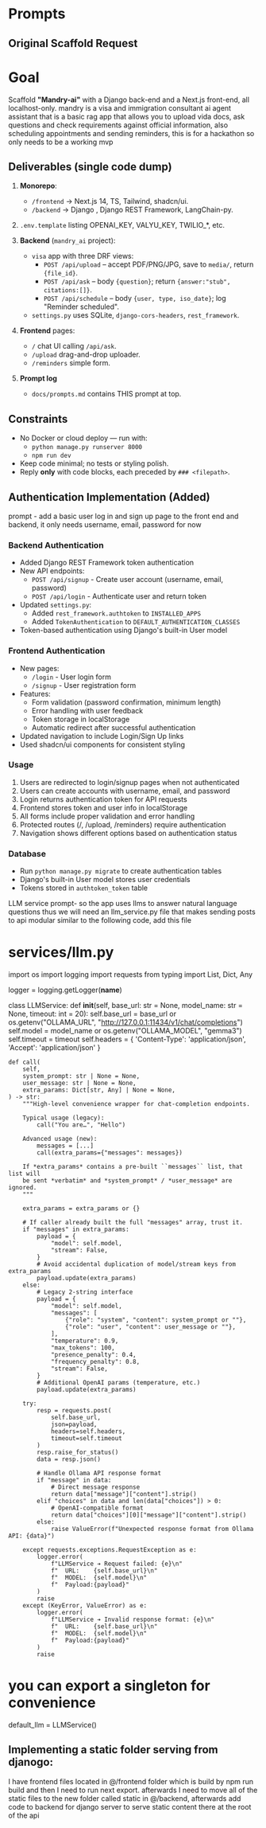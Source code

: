 # Prompts

## Original Scaffold Request

# Goal
Scaffold **"Mandry-ai"** with a Django back-end and a Next.js front-end, all localhost-only. mandry is a visa and immigration consultant ai agent assistant that is a basic rag app that allows you to upload vida docs, ask questions and check requirements against official information, also scheduling appointments and sending reminders, this is for a hackathon so only needs to be a working mvp 

## Deliverables (single code dump)
1. **Monorepo**:
   - `/frontend` → Next.js 14, TS, Tailwind, shadcn/ui.
   - `/backend`  → Django , Django REST Framework, LangChain-py.
2. `.env.template` listing OPENAI_KEY, VALYU_KEY, TWILIO_*, etc.
3. **Backend** (`mandry_ai` project):
   - `visa` app with three DRF views:
     * `POST /api/upload`   – accept PDF/PNG/JPG, save to `media/`, return `{file_id}`.
     * `POST /api/ask`      – body `{question}`; return `{answer:"stub", citations:[]}`.
     * `POST /api/schedule` – body `{user, type, iso_date}`; log "Reminder scheduled".
   - `settings.py` uses SQLite, `django-cors-headers`, `rest_framework`.
4. **Frontend** pages:
   - `/` chat UI calling `/api/ask`.
   - `/upload` drag-and-drop uploader.
   - `/reminders` simple form.

6. **Prompt log**
   - `docs/prompts.md` contains THIS prompt at top.

## Constraints
- No Docker or cloud deploy — run with:
    * `python manage.py runserver 8000`
    * `npm run dev`
- Keep code minimal; no tests or styling polish.
- Reply **only** with code blocks, each preceded by `### <filepath>`. 

## Authentication Implementation (Added)
prompt - add a basic user log in and sign up page to the front end and backend, it only needs username, email, password for now
### Backend Authentication
- Added Django REST Framework token authentication
- New API endpoints:
  * `POST /api/signup` - Create user account (username, email, password)
  * `POST /api/login` - Authenticate user and return token
- Updated `settings.py`:
  * Added `rest_framework.authtoken` to `INSTALLED_APPS`
  * Added `TokenAuthentication` to `DEFAULT_AUTHENTICATION_CLASSES`
- Token-based authentication using Django's built-in User model

### Frontend Authentication
- New pages:
  * `/login` - User login form
  * `/signup` - User registration form
- Features:
  * Form validation (password confirmation, minimum length)
  * Error handling with user feedback
  * Token storage in localStorage
  * Automatic redirect after successful authentication
- Updated navigation to include Login/Sign Up links
- Used shadcn/ui components for consistent styling

### Usage
1. Users are redirected to login/signup pages when not authenticated
2. Users can create accounts with username, email, and password
3. Login returns authentication token for API requests
4. Frontend stores token and user info in localStorage
5. All forms include proper validation and error handling
6. Protected routes (/, /upload, /reminders) require authentication
7. Navigation shows different options based on authentication status

### Database
- Run `python manage.py migrate` to create authentication tables
- Django's built-in User model stores user credentials
- Tokens stored in `authtoken_token` table 


LLM service prompt-
so the app uses llms to answer natural language questions thus we will need an llm_service.py file that makes sending posts to api modular similar to the following code, add this file 

# services/llm.py
import os
import logging
import requests
from typing import List, Dict, Any

logger = logging.getLogger(__name__)

class LLMService:
    def __init__(self,
                 base_url: str = None,
                 model_name: str = None,
                 timeout: int = 20):
        self.base_url = base_url or os.getenv("OLLAMA_URL", "http://127.0.0.1:11434/v1/chat/completions")
        self.model = model_name or os.getenv("OLLAMA_MODEL", "gemma3")
        self.timeout = timeout
        self.headers = {
            'Content-Type': 'application/json',
            'Accept': 'application/json'
        }

    def call(
        self,
        system_prompt: str | None = None,
        user_message: str | None = None,
        extra_params: Dict[str, Any] | None = None,
    ) -> str:
        """High-level convenience wrapper for chat-completion endpoints.

        Typical usage (legacy):
            call("You are…", "Hello")

        Advanced usage (new):
            messages = [...]
            call(extra_params={"messages": messages})

        If *extra_params* contains a pre-built ``messages`` list, that list will
        be sent *verbatim* and *system_prompt* / *user_message* are ignored.
        """

        extra_params = extra_params or {}

        # If caller already built the full "messages" array, trust it.
        if "messages" in extra_params:
            payload = {
                "model": self.model,
                "stream": False,
            }
            # Avoid accidental duplication of model/stream keys from extra_params
            payload.update(extra_params)
        else:
            # Legacy 2-string interface
            payload = {
                "model": self.model,
                "messages": [
                    {"role": "system", "content": system_prompt or ""},
                    {"role": "user", "content": user_message or ""},
                ],
                "temperature": 0.9,
                "max_tokens": 100,
                "presence_penalty": 0.4,
                "frequency_penalty": 0.8,
                "stream": False,
            }
            # Additional OpenAI params (temperature, etc.)
            payload.update(extra_params)

        try:
            resp = requests.post(
                self.base_url, 
                json=payload, 
                headers=self.headers,
                timeout=self.timeout
            )
            resp.raise_for_status()
            data = resp.json()
            
            # Handle Ollama API response format
            if "message" in data:
                # Direct message response
                return data["message"]["content"].strip()
            elif "choices" in data and len(data["choices"]) > 0:
                # OpenAI-compatible format
                return data["choices"][0]["message"]["content"].strip()
            else:
                raise ValueError(f"Unexpected response format from Ollama API: {data}")
                
        except requests.exceptions.RequestException as e:
            logger.error(
                f"LLMService ➔ Request failed: {e}\n"
                f"  URL:    {self.base_url}\n"
                f"  MODEL:  {self.model}\n"
                f"  Payload:{payload}"
            )
            raise
        except (KeyError, ValueError) as e:
            logger.error(
                f"LLMService ➔ Invalid response format: {e}\n"
                f"  URL:    {self.base_url}\n"
                f"  MODEL:  {self.model}\n"
                f"  Payload:{payload}"
            )
            raise

# you can export a singleton for convenience
default_llm = LLMService()

## Implementing a static folder serving from djanogo:

I have frontend files located in @/frontend folder which is build by npm run build and then I need to run next export. afterwards I need to move all of the static files to the new folder called static in @/backend, afterwards add code to backend for django server to serve static content there at the root of the api